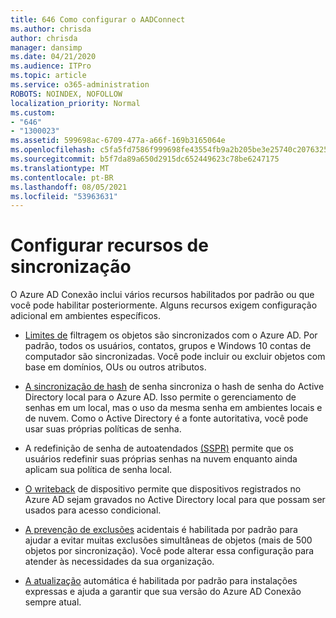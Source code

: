 ```yaml
---
title: 646 Como configurar o AADConnect
ms.author: chrisda
author: chrisda
manager: dansimp
ms.date: 04/21/2020
ms.audience: ITPro
ms.topic: article
ms.service: o365-administration
ROBOTS: NOINDEX, NOFOLLOW
localization_priority: Normal
ms.custom:
- "646"
- "1300023"
ms.assetid: 599698ac-6709-477a-a66f-169b3165064e
ms.openlocfilehash: c5fa5fd7586f999698fe43554fb9a2b205be3e25740c20763254a38d41297e0c
ms.sourcegitcommit: b5f7da89a650d2915dc652449623c78be6247175
ms.translationtype: MT
ms.contentlocale: pt-BR
ms.lasthandoff: 08/05/2021
ms.locfileid: "53963631"
---
```

# <a name="configure-sync-features"></a>Configurar recursos de sincronização

O Azure AD Conexão inclui vários recursos habilitados por padrão ou que você pode habilitar posteriormente. Alguns recursos exigem configuração adicional em ambientes específicos.

- [Limites de](https://docs.microsoft.com/azure/active-directory/connect/active-directory-aadconnectsync-configure-filtering) filtragem os objetos são sincronizados com o Azure AD. Por padrão, todos os usuários, contatos, grupos e Windows 10 contas de computador são sincronizadas. Você pode incluir ou excluir objetos com base em domínios, OUs ou outros atributos.

- [A sincronização de hash](https://docs.microsoft.com/azure/active-directory/connect/active-directory-aadconnectsync-implement-password-hash-synchronization) de senha sincroniza o hash de senha do Active Directory local para o Azure AD. Isso permite o gerenciamento de senhas em um local, mas o uso da mesma senha em ambientes locais e de nuvem. Como o Active Directory é a fonte autoritativa, você pode usar suas próprias políticas de senha.

- A redefinição de senha de autoatendados [(SSPR)](https://docs.microsoft.com/azure/active-directory/authentication/quickstart-sspr) permite que os usuários redefinir suas próprias senhas na nuvem enquanto ainda aplicam sua política de senha local.

- [O writeback](https://docs.microsoft.com/azure/active-directory/connect/active-directory-aadconnect-feature-device-writeback) de dispositivo permite que dispositivos registrados no Azure AD sejam gravados no Active Directory local para que possam ser usados para acesso condicional.

- [A prevenção de exclusões](https://docs.microsoft.com/azure/active-directory/connect/active-directory-aadconnectsync-feature-prevent-accidental-deletes) acidentais é habilitada por padrão para ajudar a evitar muitas exclusões simultâneas de objetos (mais de 500 objetos por sincronização). Você pode alterar essa configuração para atender às necessidades da sua organização.

- [A atualização](https://docs.microsoft.com/azure/active-directory/connect/active-directory-aadconnect-feature-automatic-upgrade) automática é habilitada por padrão para instalações expressas e ajuda a garantir que sua versão do Azure AD Conexão sempre atual.
